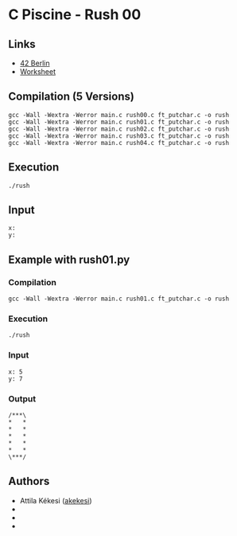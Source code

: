 # C Piscine - Rush 00

## Links
* [42 Berlin](https://42berlin.de/)
* [Worksheet](https://github.com/akekesi/42_Berlin/blob/main/C_Piscine/Rush_00/rush00.pdf)

## Compilation (5 Versions)
```
gcc -Wall -Wextra -Werror main.c rush00.c ft_putchar.c -o rush
gcc -Wall -Wextra -Werror main.c rush01.c ft_putchar.c -o rush
gcc -Wall -Wextra -Werror main.c rush02.c ft_putchar.c -o rush
gcc -Wall -Wextra -Werror main.c rush03.c ft_putchar.c -o rush
gcc -Wall -Wextra -Werror main.c rush04.c ft_putchar.c -o rush
```

## Execution
```
./rush
```

## Input
```
x:
y:
```

## Example with rush01.py
### Compilation
```
gcc -Wall -Wextra -Werror main.c rush01.c ft_putchar.c -o rush
```
### Execution
```
./rush
```
### Input
```
x: 5
y: 7
```
### Output
```
/***\
*   *
*   *
*   *
*   *
*   *
\***/
```

## Authors
* Attila Kékesi ([akekesi](https://github.com/akekesi))
* 
* 
* 
